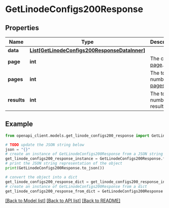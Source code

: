 # GetLinodeConfigs200Response


## Properties

Name | Type | Description | Notes
------------ | ------------- | ------------- | -------------
**data** | [**List[GetLinodeConfigs200ResponseDataInner]**](GetLinodeConfigs200ResponseDataInner.md) |  | [optional] 
**page** | **int** | The current [page](https://techdocs.akamai.com/linode-api/reference/pagination). | [optional] [readonly] 
**pages** | **int** | The total number of [pages](https://techdocs.akamai.com/linode-api/reference/pagination). | [optional] [readonly] 
**results** | **int** | The total number of results. | [optional] [readonly] 

## Example

```python
from openapi_client.models.get_linode_configs200_response import GetLinodeConfigs200Response

# TODO update the JSON string below
json = "{}"
# create an instance of GetLinodeConfigs200Response from a JSON string
get_linode_configs200_response_instance = GetLinodeConfigs200Response.from_json(json)
# print the JSON string representation of the object
print(GetLinodeConfigs200Response.to_json())

# convert the object into a dict
get_linode_configs200_response_dict = get_linode_configs200_response_instance.to_dict()
# create an instance of GetLinodeConfigs200Response from a dict
get_linode_configs200_response_from_dict = GetLinodeConfigs200Response.from_dict(get_linode_configs200_response_dict)
```
[[Back to Model list]](../README.md#documentation-for-models) [[Back to API list]](../README.md#documentation-for-api-endpoints) [[Back to README]](../README.md)


